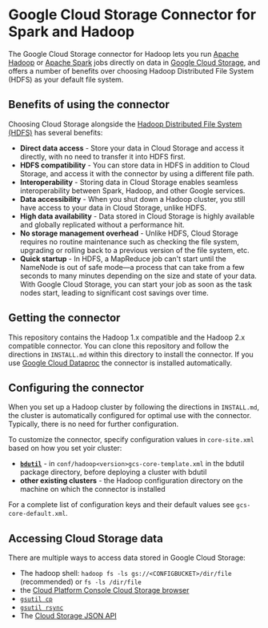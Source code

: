 # Google Cloud Storage Connector for Spark and Hadoop

The Google Cloud Storage connector for Hadoop lets you run [Apache Hadoop](http://hadoop.apache.org) or [Apache Spark](http://spark.apache.org) jobs directly on data in [Google Cloud Storage](https://cloud.google.com/storage), and offers a number of benefits over choosing Hadoop Distributed File System (HDFS) as your default file system.

## Benefits of using the connector

Choosing Cloud Storage alongside the [Hadoop Distributed File System (HDFS)](https://hadoop.apache.org/docs/stable/hadoop-project-dist/hadoop-hdfs/HdfsUserGuide.html) has several benefits:

* **Direct data access** - Store your data in Cloud Storage and access it directly, with no need to transfer it into HDFS first.
* **HDFS compatibility** - You can store data in HDFS in addition to Cloud Storage, and access it with the connector by using a different file path.
* **Interoperability** - Storing data in Cloud Storage enables seamless interoperability between Spark, Hadoop, and other Google services.
* **Data accessibility** - When you shut down a Hadoop cluster, you still have access to your data in Cloud Storage, unlike HDFS.
* **High data availability** - Data stored in Cloud Storage is highly available and globally replicated without a performance hit.
* **No storage management overhead** - Unlike HDFS, Cloud Storage requires no routine maintenance such as checking the file system, upgrading or rolling back to a previous version of the file system, etc.
* **Quick startup** - In HDFS, a MapReduce job can't start until the NameNode is out of safe mode—a process that can take from a few seconds to many minutes depending on the size and state of your data. With Google Cloud Storage, you can start your job as soon as the task nodes start, leading to significant cost savings over time.

## Getting the connector

This repository contains the Hadoop 1.x compatible and the Hadoop 2.x compatible connector. You can clone this repository and follow the directions in `INSTALL.md` within this directory to install the connector. If you use [Google Cloud Dataproc](https://cloud.google.com/dataproc) the connector is installed automatically.

## Configuring the connector

When you set up a Hadoop cluster by following the directions in `INSTALL.md`, the cluster is automatically configured for optimal use with the connector. Typically, there is no need for further configuration.

To customize the connector, specify configuration values in `core-site.xml`  based on how you set yoir cluster:
* **[`bdutil`](https://github.com/GoogleCloudPlatform/bdutil)** - in `conf/hadoop<version>gcs-core-template.xml` in the bdutil package directory, before deploying a cluster with bdutil
* **other existing clusters** - the Hadoop configuration directory on the machine on which the connector is installed

For a complete list of configuration keys and their default values see `gcs-core-default.xml`.

## Accessing Cloud Storage data

There are multiple ways to access data stored in Google Cloud Storage:

* The hadoop shell: `hadoop fs -ls gs://<CONFIGBUCKET>/dir/file` (recommended) or `fs -ls /dir/file`
* the [Cloud Platform Console Cloud Storage browser](https://cloud.google.com/storage/docs/gettingstarted-console)
* [`gsutil cp`](https://cloud.google.com/storage/docs/gsutil/commands/cp)
* [`gsutil rsync`](https://cloud.google.com/storage/docs/gsutil/commands/rsync)
* The [Cloud Storage JSON API](https://cloud.google.com/storage/docs/json_api/v1/)
